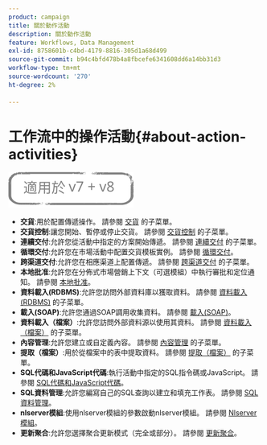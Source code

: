 ```yaml
---
product: campaign
title: 關於動作活動
description: 關於動作活動
feature: Workflows, Data Management
exl-id: 8758601b-c4bd-4179-8816-305d1a68d499
source-git-commit: b94c4bfd478b4a8fbcefe6341608dd6a14bb31d3
workflow-type: tm+mt
source-wordcount: '270'
ht-degree: 2%

---
```


# 工作流中的操作活動{#about-action-activities}

![](../../assets/common.svg)

* **交貨**:用於配置傳遞操作。 請參閱 [交貨](delivery.md) 的子菜單。
* **交貨控制**:讓您開始、暫停或停止交貨。 請參閱 [交貨控制](delivery-control.md) 的子菜單。
* **連續交付**:允許您從活動中指定的方案開始傳遞。 請參閱 [連續交付](continuous-delivery.md) 的子菜單。
* **循環交付**:允許您在市場活動中配置交貨模板實例。 請參閱 [循環交付](recurring-delivery.md)。
* **跨渠道交付**:允許您在相應渠道上配置傳遞。 請參閱 [跨渠道交付](cross-channel-deliveries.md) 的子菜單。
* **本地批准**:允許您在分佈式市場營銷上下文（可選模組）中執行審批和定位通知。 請參閱 [本地批准](local-approval.md)。
* **資料載入(RDBMS)**:允許您訪問外部資料庫以獲取資料。 請參閱 [資料載入(RDBMS)](data-loading--rdbms-.md) 的子菜單。
* **載入(SOAP)**:允許您通過SOAP調用收集資料。 請參閱 [載入(SOAP)](loading--soap-.md)。
* **資料載入（檔案）**:允許您訪問外部資料源以使用其資料。 請參閱 [資料載入（檔案）](data-loading--file-.md) 的子菜單。
* **內容管理**:允許您建立或自定義內容。 請參閱 [內容管理](content-management.md) 的子菜單。
* **提取（檔案）**:用於從檔案中的表中提取資料。 請參閱 [提取（檔案）](extraction--file-.md) 的子菜單。
* **SQL代碼和JavaScript代碼**:執行活動中指定的SQL指令碼或JavaScript。 請參閱 [SQL代碼和JavaScript代碼](sql-code-and-javascript-code.md)。
* **SQL資料管理**:允許您編寫自己的SQL查詢以建立和填充工作表。 請參閱 [SQL資料管理](sql-data-management.md)。
* **nlserver模組**:使用nlserver模組的參數啟動nlserver模組。 請參閱 [Nlserver模組](nlserver-module.md)。
* **更新聚合**:允許您選擇聚合更新模式（完全或部分）。 請參閱 [更新聚合](update-aggregate.md)。
